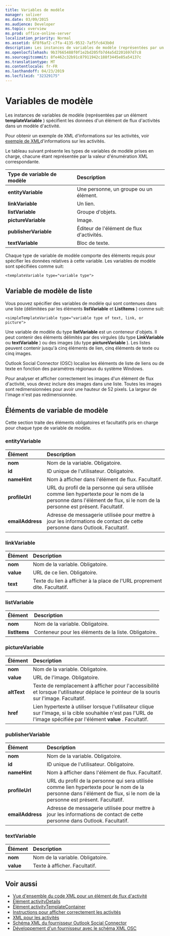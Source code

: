 ```yaml
---
title: Variables de modèle
manager: soliver
ms.date: 03/09/2015
ms.audience: Developer
ms.topic: overview
ms.prod: office-online-server
localization_priority: Normal
ms.assetid: 6f8f6af2-c7fa-4135-9532-7af5fc643b0d
description: Les instances de variables de modèle (représentées par un élément templateVariable) spécifient les données d'un élément de flux d'activités dans un modèle d'activité.
ms.openlocfilehash: 9b37665488f0f1e2bd205fb7d4a5d2201697d7c8
ms.sourcegitcommit: 8fe462c32b91c87911942c188f3445e85a54137c
ms.translationtype: MT
ms.contentlocale: fr-FR
ms.lasthandoff: 04/23/2019
ms.locfileid: "32329175"
---
```

# <a name="template-variables"></a>Variables de modèle

Les instances de variables de modèle (représentées par un élément **templateVariable** ) spécifient les données d'un élément de flux d'activités dans un modèle d'activité. 
  
Pour obtenir un exemple de XML d'informations sur les activités, voir [exemple de XML](activity-feed-xml-example.md)d'informations sur les activités.

Le tableau suivant présente les types de variables de modèle prises en charge, chacune étant représentée par la valeur d'énumération XML correspondante.
  
|**Type de variable de modèle**|**Description**|
|:-----|:-----|
|**entityVariable** <br/> |Une personne, un groupe ou un élément.  <br/> |
|**linkVariable** <br/> |Un lien.  <br/> |
|**listVariable** <br/> |Groupe d'objets.  <br/> |
|**pictureVariable** <br/> |Image.  <br/> |
|**publisherVariable** <br/> |Éditeur de l'élément de flux d'activités.  <br/> |
|**textVariable** <br/> |Bloc de texte.  <br/> |
   
Chaque type de variable de modèle comporte des éléments requis pour spécifier les données relatives à cette variable. Les variables de modèle sont spécifiées comme suit:
  
`<templateVariable type="variable type">`
  
## <a name="list-template-variable"></a>Variable de modèle de liste

Vous pouvez spécifier des variables de modèle qui sont contenues dans une liste (délimitées par les éléments **listVariable** et **ListItems** ) comme suit: 
  
`<simpleTemplateVariable type="variable type of text, link, or picture">`
  
Une variable de modèle du type **listVariable** est un conteneur d'objets. Il peut contenir des éléments délimités par des virgules (du type **LinkVariable** ou **textVariable** ) ou des images (du type **pictureVariable** ). Les listes peuvent contenir jusqu'à cinq éléments de lien, cinq éléments de texte ou cinq images. 
  
Outlook Social Connector (OSC) localise les éléments de liste de liens ou de texte en fonction des paramètres régionaux du système Windows.
  
Pour analyser et afficher correctement les images d'un élément de flux d'activité, vous devez inclure des images dans une liste. Toutes les images sont redimensionnées pour avoir une hauteur de 52 pixels. La largeur de l'image n'est pas redimensionnée.
  
## <a name="template-variable-elements"></a>Éléments de variable de modèle

Cette section traite des éléments obligatoires et facultatifs pris en charge pour chaque type de variable de modèle.
  
### <a name="entityvariable"></a>entityVariable

|**Élément**|**Description**|
|:-----|:-----|
|**nom** <br/> |Nom de la variable. Obligatoire.  <br/> |
|**id** <br/> |ID unique de l'utilisateur. Obligatoire.  <br/> |
|**nameHint** <br/> |Nom à afficher dans l'élément de flux. Facultatif.  <br/> |
|**profileUrl** <br/> |URL du profil de la personne qui sera utilisée comme lien hypertexte pour le nom de la personne dans l'élément de flux, si le nom de la personne est présent. Facultatif.  <br/> |
|**emailAddress** <br/> |Adresse de messagerie utilisée pour mettre à jour les informations de contact de cette personne dans Outlook. Facultatif.  <br/> |
   
### <a name="linkvariable"></a>linkVariable

|**Élément**|**Description**|
|:-----|:-----|
|**nom** <br/> |Nom de la variable. Obligatoire.  <br/> |
|**value** <br/> |URL de ce lien. Obligatoire.  <br/> |
|**text** <br/> |Texte du lien à afficher à la place de l'URL proprement dite. Facultatif.  <br/> |
   
### <a name="listvariable"></a>listVariable

|**Élément**|**Description**|
|:-----|:-----|
|**nom** <br/> |Nom de la variable. Obligatoire.  <br/> |
|**listItems** <br/> |Conteneur pour les éléments de la liste. Obligatoire.  <br/> |
   
### <a name="picturevariable"></a>pictureVariable

|**Élément**|**Description**|
|:-----|:-----|
|**nom** <br/> |Nom de la variable. Obligatoire.  <br/> |
|**value** <br/> |URL de l'image. Obligatoire.  <br/> |
|**altText** <br/> |Texte de remplacement à afficher pour l'accessibilité et lorsque l'utilisateur déplace le pointeur de la souris sur l'image. Facultatif.  <br/> |
|**href** <br/> |Lien hypertexte à utiliser lorsque l'utilisateur clique sur l'image, si la cible souhaitée n'est pas l'URL de l'image spécifiée par l'élément **value** . Facultatif.  <br/> |
   
### <a name="publishervariable"></a>publisherVariable

|**Élément**|**Description**|
|:-----|:-----|
|**nom** <br/> |Nom de la variable. Obligatoire.  <br/> |
|**id** <br/> |ID unique de l'utilisateur. Obligatoire.  <br/> |
|**nameHint** <br/> |Nom à afficher dans l'élément de flux. Facultatif.  <br/> |
|**profileUrl** <br/> |URL du profil de la personne qui sera utilisée comme lien hypertexte pour le nom de la personne dans l'élément de flux, si le nom de la personne est présent. Facultatif.  <br/> |
|**emailAddress** <br/> |Adresse de messagerie utilisée pour mettre à jour les informations de contact de cette personne dans Outlook. Facultatif.  <br/> |
   
### <a name="textvariable"></a>textVariable

|**Élément**|**Description**|
|:-----|:-----|
|**nom** <br/> |Nom de la variable. Obligatoire.  <br/> |
|**value** <br/> |Texte à afficher. Facultatif.  <br/> |
   
## <a name="see-also"></a>Voir aussi

- [Vue d'ensemble du code XML pour un élément de flux d'activité](overview-of-xml-for-an-activity-feed-item.md)  
- [Élément activityDetails](activitydetails-element.md)  
- [Élément activityTemplateContainer](activitytemplatecontainer-element.md)  
- [Instructions pour afficher correctement les activités](guidelines-for-properly-displaying-activities.md)  
- [XML pour les activités](xml-for-activities.md)  
- [Schéma XML du fournisseur Outlook Social Connector](outlook-social-connector-provider-xml-schema.md)
- [Développement d'un fournisseur avec le schéma XML OSC](developing-a-provider-with-the-osc-xml-schema.md)

